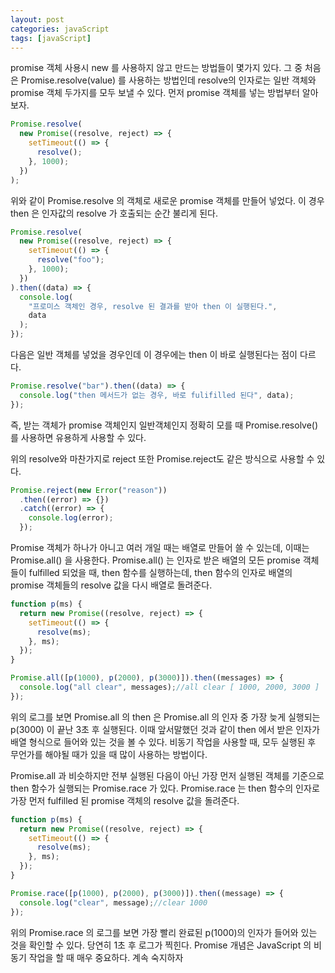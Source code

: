 ```yaml
---
layout: post
categories: javaScript
tags: [javaScript]
---
```


promise 객체 사용시 new 를 사용하지 않고 만드는 방법들이 몇가지 있다.
그 중 처음은 Promise.resolve(value) 를 사용하는 방법인데 resolve의 인자로는 일반 객체와 promise 객체 두가지를 모두 보낼 수 있다.
먼저 promise 객체를 넣는 방법부터 알아보자.

```javascript
Promise.resolve(
  new Promise((resolve, reject) => {
    setTimeout(() => {
      resolve();
    }, 1000);
  })
);
```

위와 같이 Promise.resolve 의 객체로 새로운 promise 객체를 만들어 넣었다. 이 경우 then 은 인자값의 resolve 가 호출되는 순간 불리게 된다.

```javascript
Promise.resolve(
  new Promise((resolve, reject) => {
    setTimeout(() => {
      resolve("foo");
    }, 1000);
  })
).then((data) => {
  console.log(
    "프로미스 객체인 경우, resolve 된 결과를 받아 then 이 실행된다.",
    data
  );
});
```

다음은 일반 객체를 넣었을 경우인데 이 경우에는 then 이 바로 실행된다는 점이 다르다.

```javascript
Promise.resolve("bar").then((data) => {
  console.log("then 메서드가 없는 경우, 바로 fulifilled 된다", data);
});
```

즉, 받는 객체가 promise 객체인지 일반객체인지 정확히 모를 때 Promise.resolve() 를 사용하면 유용하게 사용할 수 있다.

위의 resolve와 마찬가지로 reject 또한 Promise.reject도 같은 방식으로 사용할 수 있다.

```javascript
Promise.reject(new Error("reason"))
  .then((error) => {})
  .catch((error) => {
    console.log(error);
  });
```

Promise 객체가 하나가 아니고 여러 개일 때는 배열로 만들어 쓸 수 있는데, 이때는 Promise.all() 을 사용한다.  Promise.all() 는 인자로 받은 배열의 모든 promise 객체들이 fulfilled 되었을 때, then 함수를 실행하는데, then 함수의 인자로 배열의 promise 객체들의 resolve 값을 다시 배열로 돌려준다.

```javascript
function p(ms) {
  return new Promise((resolve, reject) => {
    setTimeout(() => {
      resolve(ms);
    }, ms);
  });
}

Promise.all([p(1000), p(2000), p(3000)]).then((messages) => {
  console.log("all clear", messages);//all clear [ 1000, 2000, 3000 ]
});

```

위의 로그를 보면 Promise.all 의 then 은 Promise.all 의 인자 중 가장 늦게 실행되는 p(3000) 이 끝난 3초 후 실행된다. 이때 앞서말했던 것과 같이 then 에서 받은 인자가 배열 형식으로 들어와 있는 것을 볼 수 있다. 
비동기 작업을 사용할 때, 모두 실행된 후 무언가를 해야될 때가 있을 때 많이 사용하는 방법이다.

Promise.all 과 비슷하지만 전부 실행된 다음이 아닌 가장 먼저 실행된 객체를 기준으로 then 함수가 실행되는 Promise.race 가 있다. Promise.race 는 then 함수의 인자로 가장 먼저 fulfilled 된 promise 객체의 resolve 값을 돌려준다.

```javascript
function p(ms) {
  return new Promise((resolve, reject) => {
    setTimeout(() => {
      resolve(ms);
    }, ms);
  });
}

Promise.race([p(1000), p(2000), p(3000)]).then((message) => {
  console.log("clear", message);//clear 1000
});
```

위의 Promise.race 의 로그를 보면 가장 빨리 완료된 p(1000)의 인자가 들어와 있는 것을 확인할 수 있다. 당연히 1초 후 로그가 찍힌다.
Promise 개념은 JavaScript 의 비동기 작업을 할 때 매우 중요하다. 계속 숙지하자